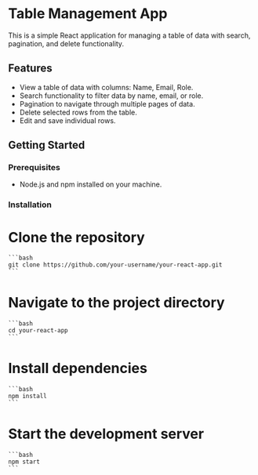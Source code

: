 # Table Management App

This is a simple React application for managing a table of data with search, pagination, and delete functionality.

## Features

- View a table of data with columns: Name, Email, Role.
- Search functionality to filter data by name, email, or role.
- Pagination to navigate through multiple pages of data.
- Delete selected rows from the table.
- Edit and save individual rows.

## Getting Started

### Prerequisites

- Node.js and npm installed on your machine.

### Installation

# Clone the repository
    ```bash
    git clone https://github.com/your-username/your-react-app.git
    ```
# Navigate to the project directory
    ```bash
    cd your-react-app
    ```
# Install dependencies
    ```bash
    npm install
    ```
# Start the development server
    ```bash
    npm start
    ```


